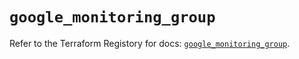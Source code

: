# `google_monitoring_group`

Refer to the Terraform Registory for docs: [`google_monitoring_group`](https://registry.terraform.io/providers/hashicorp/google-beta/4.81.0/docs/resources/google_monitoring_group).
